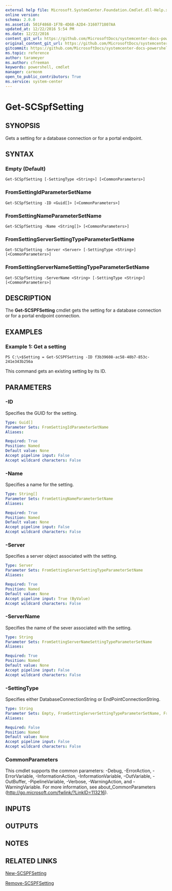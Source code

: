 ```yaml
---
external help file: Microsoft.SystemCenter.Foundation.Cmdlet.dll-Help.xml
online version: 
schema: 2.0.0
ms.assetid: 501F4868-1F7B-4D68-A2D4-3160771807AA
updated_at: 12/22/2016 5:54 PM
ms.date: 12/22/2016
content_git_url: https://github.com/MicrosoftDocs/systemcenter-docs-powershell/blob/master/systemcenter-cmdlets/SystemCenter2016/ServiceProviderFoundation/vlatest/Get-SCSPFSetting.md
original_content_git_url: https://github.com/MicrosoftDocs/systemcenter-docs-powershell/blob/master/systemcenter-cmdlets/SystemCenter2016/ServiceProviderFoundation/vlatest/Get-SCSPFSetting.md
gitcommit: https://github.com/MicrosoftDocs/systemcenter-docs-powershell/blob/17c3a51bd892aad46c731d9f381f0704b4815004/systemcenter-cmdlets/SystemCenter2016/ServiceProviderFoundation/vlatest/Get-SCSPFSetting.md
ms.topic: reference
author: tarameyer
ms.author: cfreeman
keywords: powershell, cmdlet
manager: carmonm
open_to_public_contributors: True
ms.service: system-center
---
```


# Get-SCSpfSetting

## SYNOPSIS
Gets a setting for a database connection or for a portal endpoint.

## SYNTAX

### Empty (Default)
```
Get-SCSpfSetting [-SettingType <String>] [<CommonParameters>]
```

### FromSettingIdParameterSetName
```
Get-SCSpfSetting -ID <Guid[]> [<CommonParameters>]
```

### FromSettingNameParameterSetName
```
Get-SCSpfSetting -Name <String[]> [<CommonParameters>]
```

### FromSettingServerSettingTypeParameterSetName
```
Get-SCSpfSetting -Server <Server> [-SettingType <String>] [<CommonParameters>]
```

### FromSettingServerNameSettingTypeParameterSetName
```
Get-SCSpfSetting -ServerName <String> [-SettingType <String>] [<CommonParameters>]
```

## DESCRIPTION
The **Get-SCSPFSetting** cmdlet gets the setting for a database connection or for a portal endpoint connection.

## EXAMPLES

### Example 1: Get a setting
```
PS C:\>$Setting = Get-SCSPFSetting -ID f3b39608-ac58-40b7-853c-241e343b256a
```

This command gets an existing setting by its ID.

## PARAMETERS

### -ID
Specifies the GUID for the setting.

```yaml
Type: Guid[]
Parameter Sets: FromSettingIdParameterSetName
Aliases: 

Required: True
Position: Named
Default value: None
Accept pipeline input: False
Accept wildcard characters: False
```

### -Name
Specifies a name for the setting.

```yaml
Type: String[]
Parameter Sets: FromSettingNameParameterSetName
Aliases: 

Required: True
Position: Named
Default value: None
Accept pipeline input: False
Accept wildcard characters: False
```

### -Server
Specifies a server object associated with the setting.

```yaml
Type: Server
Parameter Sets: FromSettingServerSettingTypeParameterSetName
Aliases: 

Required: True
Position: Named
Default value: None
Accept pipeline input: True (ByValue)
Accept wildcard characters: False
```

### -ServerName
Specifies the name of the sever associated with the setting.

```yaml
Type: String
Parameter Sets: FromSettingServerNameSettingTypeParameterSetName
Aliases: 

Required: True
Position: Named
Default value: None
Accept pipeline input: False
Accept wildcard characters: False
```

### -SettingType
Specifies either DatabaseConnectionString or EndPointConnectionString.

```yaml
Type: String
Parameter Sets: Empty, FromSettingServerSettingTypeParameterSetName, FromSettingServerNameSettingTypeParameterSetName
Aliases: 

Required: False
Position: Named
Default value: None
Accept pipeline input: False
Accept wildcard characters: False
```

### CommonParameters
This cmdlet supports the common parameters: -Debug, -ErrorAction, -ErrorVariable, -InformationAction, -InformationVariable, -OutVariable, -OutBuffer, -PipelineVariable, -Verbose, -WarningAction, and -WarningVariable. For more information, see about_CommonParameters (http://go.microsoft.com/fwlink/?LinkID=113216).

## INPUTS

## OUTPUTS

## NOTES

## RELATED LINKS

[New-SCSPFSetting](xref:SystemCenter2016/ServiceProviderFoundation/vlatest/New-SCSPFSetting.md)

[Remove-SCSPFSetting](xref:SystemCenter2016/ServiceProviderFoundation/vlatest/Remove-SCSPFSetting.md)


